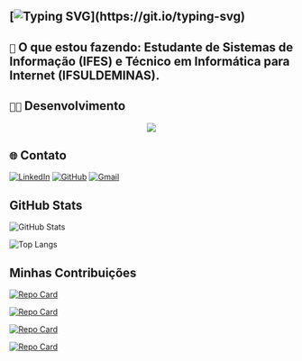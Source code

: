 ## [![Typing SVG](https://readme-typing-svg.demolab.com?font=Fira+Code&duration=2000&pause=500&color=11FF26&multiline=true&repeat=false&width=650&height=100&lines=Prazer%2C+meu+nome+%C3%A9+Lorhan%F0%9F%91%8B.;Bem+vindo+ao+meu+portf%C3%B3lio%F0%9F%98%80!;Aqui+est%C3%A3o+alguns+dos+projetos+nos+quais+participei%F0%9F%98%85.)](https://git.io/typing-svg)

## `💬` **O que estou fazendo**: Estudante de Sistemas de Informação (IFES) e Técnico em Informática para Internet (IFSULDEMINAS).


## `👨‍💻` Desenvolvimento
<p align="center">
  <a href="https://skillicons.dev">
    <img src="https://skillicons.dev/icons?i=java,spring,python,php,javascript,nodejs,html,css,mysql,postgres,windows,linux,postman,git,github" />
  </a>
</p>

## `🌐` Contato
 [![LinkedIn](https://img.shields.io/badge/LinkedIn-0077B5?style=for-the-badge&logo=linkedin&logoColor=white)](https://www.linkedin.com/in/lorhan-souza/) 
 [![GitHub](https://img.shields.io/badge/GitHub-100000?style=for-the-badge&logo=github&logoColor=white)](https://github.com/LorhanSouza)
 [![Gmail](https://img.shields.io/badge/Gmail-FFF?style=for-the-badge&logo=gmail&logoColor=red)](mailto:lorhan.s160@gmail.com)

 ## GitHub Stats
 
 ![GitHub Stats](https://github-readme-stats.vercel.app/api?username=LorhanSouza&theme=transparent&bg_color=003&border_color=003&show_icons=true&icon_color=30A3DC&title_color=FFF&text_color=FFF)
 
 ![Top Langs](https://github-readme-stats-git-masterrstaa-rickstaa.vercel.app/api/top-langs/?username=LorhanSouza&layout=compact&bg_color=003&border_color=003&title_color=FFF&text_color=FFF)
 
 ## Minhas Contribuições
 
 [![Repo Card](https://github-readme-stats.vercel.app/api/pin/?username=LorhanSouza&repo=ConectaFAPES&bg_color=003&border_color=003&show_icons=true&icon_color=30A3DC&title_color=FFF&text_color=FFF)](https://github.com/LorhanSouza/ConectaFAPES)
 
 [![Repo Card](https://github-readme-stats.vercel.app/api/pin/?username=LorhanSouza&repo=dio-lab-open-source&bg_color=003&border_color=003&show_icons=true&icon_color=30A3DC&title_color=FFF&text_color=FFF)](https://github.com/LorhanSouza/dio-lab-open-source)
 
 [![Repo Card](https://github-readme-stats.vercel.app/api/pin/?username=VitorSSilva21&repo=TrabalhosTPA&bg_color=003&border_color=003&show_icons=true&icon_color=30A3DC&title_color=FFF&text_color=FFF)](https://github.com/VitorSSilva21/TrabalhosTPA)
 
 [![Repo Card](https://github-readme-stats.vercel.app/api/pin/?username=LorhanSouza&repo=dio-trilha-poo-bootcamp&bg_color=003&border_color=003&show_icons=true&icon_color=30A3DC&title_color=FFF&text_color=FFF)](https://github.com/LorhanSouza/dio-trilha-poo-bootcamp)
